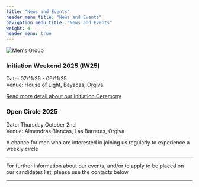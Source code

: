 ```yaml
---
title: "News and Events"
header_menu_title: "News and Events"
navigation_menu_title: "News and Events"
weight: 4
header_menu: true
---
```


![Men's Group](images/backlight.jpg)

### Initiation Weekend 2025 (IW25)

Date: 07/11/25 - 09/11/25\
Venue: House of Light, Bayacas, Orgiva

[Read more detail about our Initiation Ceremony](initation-ceremony)

### Open Circle 2025

Date: Thursday October 2nd\
Venue: Almendras Blancas, Las Barreras, Orgiva

A chance for men who are interested in joining us regularly to experience a weekly circle

***

For further information about our events, and/or to apply to be placed on our candidates list, please use the contacts below

***
